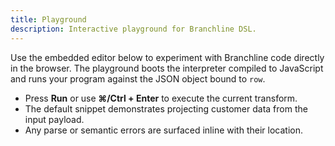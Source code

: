 ```yaml
---
title: Playground
description: Interactive playground for Branchline DSL.
---
```


Use the embedded editor below to experiment with Branchline code directly in the browser. The playground boots the interpreter compiled to JavaScript and runs your program against the JSON object bound to `row`.

- Press **Run** or use **⌘/Ctrl + Enter** to execute the current transform.
- The default snippet demonstrates projecting customer data from the input payload.
- Any parse or semantic errors are surfaced inline with their location.

<div class="bl-playground"></div>
<script type="module" src="assets/playground.js"></script>

